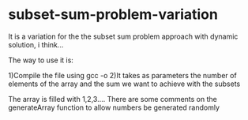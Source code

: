 # subset-sum-problem-variation
It is a variation for the the subset sum problem approach with dynamic solution, i think...

The way to use it is:

1)Compile the file using gcc -o <name you want to give to the executable file> <name of the file>
2)It takes as parameters the number of elements of the array and the sum we want to achieve with the subsets
    <Name of executable file> <Number of elements> <Sum>

The array is filled with 1,2,3.... There are some comments on the generateArray function to allow numbers be generated randomly
